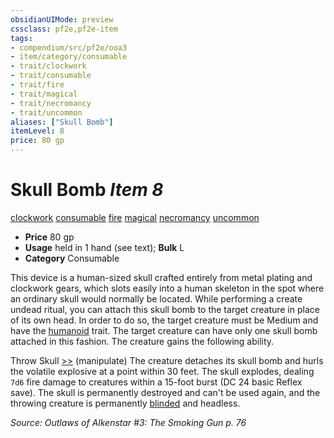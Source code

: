 ```yaml
---
obsidianUIMode: preview
cssclass: pf2e,pf2e-item
tags:
- compendium/src/pf2e/ooa3
- item/category/consumable
- trait/clockwork
- trait/consumable
- trait/fire
- trait/magical
- trait/necromancy
- trait/uncommon
aliases: ["Skull Bomb"]
itemLevel: 8
price: 80 gp
---
```

# Skull Bomb *Item 8*  
[clockwork](../../../rules/traits/clockwork-g-g.md)  [consumable](../../../rules/traits/consumable.md)  [fire](../../../rules/traits/fire.md)  [magical](../../../rules/traits/magical.md)  [necromancy](../../../rules/traits/necromancy.md)  [uncommon](../../../rules/traits/uncommon.md)  

- **Price** 80 gp
- **Usage** held in 1 hand (see text); **Bulk** L
- **Category** Consumable

This device is a human-sized skull crafted entirely from metal plating and clockwork gears, which slots easily into a human skeleton in the spot where an ordinary skull would normally be located. While performing a create undead ritual, you can attach this skull bomb to the target creature in place of its own head. In order to do so, the target creature must be Medium and have the [humanoid](../../../rules/traits/humanoid.md) trait. The target creature can have only one skull bomb attached in this fashion. The creature gains the following ability.

Throw Skull [>>](../../../rules/core-rulebook/chapter-9-playing-the-game.md#Actions "Two-Action") (manipulate) The creature detaches its skull bomb and hurls the volatile explosive at a point within 30 feet. The skull explodes, dealing `7d6` fire damage to creatures within a 15-foot burst (DC 24 basic Reflex save). The skull is permanently destroyed and can't be used again, and the throwing creature is permanently [blinded](../../../rules/conditions.md#Blinded) and headless.

*Source: Outlaws of Alkenstar #3: The Smoking Gun p. 76*